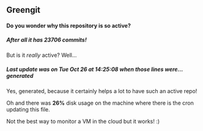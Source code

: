 ## Greengit

#### Do you wonder why this repository is so active?

##### After all it has 23706 commits!

But is it *really* active? Well...

##### Last update was on Tue Oct 26 at 14:25:08 when those lines were... generated

Yes, generated, because it certainly helps a lot to have such an active repo!

Oh and there was **26%** disk usage on the machine
where there is the cron updating this file.

Not the best way to monitor a VM in the cloud but it works! :)
